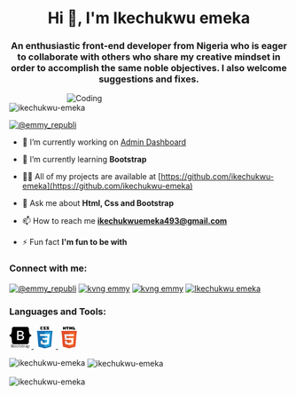 
<h1 align="center">Hi 👋, I'm Ikechukwu emeka</h1>
<h3 align="center">An enthusiastic front-end developer from Nigeria who is eager to collaborate with others who share my creative mindset in order to accomplish the same noble objectives. I also welcome suggestions and fixes.</h3>

<img align = "right" alt = "Coding" width = "400" src = "https://media3.giphy.com/media/v1.Y2lkPTc5MGI3NjExdHhzdHJiaTl5OHV6eXB6MDZmbDk2MWxtZGZ3cGVja2hvampveWszdCZlcD12MV9pbnRlcm5hbF9naWZfYnlfaWQmY3Q9Zw/qgQUggAC3Pfv687qPC/giphy.gif">


<p align="left"> <img src="https://komarev.com/ghpvc/?username=ikechukwu-emeka&label=Profile%20views&color=0e75b6&style=flat" alt="ikechukwu-emeka" /> </p>

<p align="left"> <a href="https://twitter.com/@emmy_republi" target="blank"><img src="https://img.shields.io/twitter/follow/@emmy_republi?logo=twitter&style=for-the-badge" alt="@emmy_republi" /></a> </p>

- 🔭 I’m currently working on [Admin Dashboard](https://github.com/ikechukwu-emeka/Admin-Dashboard)

- 🌱 I’m currently learning **Bootstrap**

- 👨‍💻 All of my projects are available at [https://github.com/ikechukwu-emeka](https://github.com/ikechukwu-emeka)

- 💬 Ask me about **Html, Css and Bootstrap**

- 📫 How to reach me **ikechukwuemeka493@gmail.com**

- ⚡ Fun fact **I'm fun to be with**

<h3 align="left">Connect with me:</h3>
<p align="left">
<a href="https://twitter.com/@emmy_republi" target="blank"><img align="center" src="https://raw.githubusercontent.com/rahuldkjain/github-profile-readme-generator/master/src/images/icons/Social/twitter.svg" alt="@emmy_republi" height="30" width="40" /></a>
<a href="https://fb.com/kvng emmy" target="blank"><img align="center" src="https://raw.githubusercontent.com/rahuldkjain/github-profile-readme-generator/master/src/images/icons/Social/facebook.svg" alt="kvng emmy" height="30" width="40" /></a>
  <a href="https://wa.me/2349090949908?text=Hi Emeka" target="blank"><img align="center" src="https://raw.githubusercontent.com/rahuldkjain/github-profile-readme-generator/master/src/images/icons/Social/whatsapp.svg" alt="kvng emmy" height="30" width="40" /></a>
    <a href="https://Linkedin/ikechukwu emeka" target="blank"><img align="center" src="https://raw.githubusercontent.com/rahuldkjain/github-profile-readme-generator/master/src/images/icons/Social/Linkedin.svg" alt="Ikechukwu emeka" height="30" width="40" /></a>
</p>

<h3 align="left">Languages and Tools:</h3>
<p align="left"> <a href="https://getbootstrap.com" target="_blank" rel="noreferrer"> <img src="https://raw.githubusercontent.com/devicons/devicon/master/icons/bootstrap/bootstrap-plain-wordmark.svg" alt="bootstrap" width="40" height="40"/> </a> <a href="https://www.w3schools.com/css/" target="_blank" rel="noreferrer"> <img src="https://raw.githubusercontent.com/devicons/devicon/master/icons/css3/css3-original-wordmark.svg" alt="css3" width="40" height="40"/> </a> <a href="https://www.w3.org/html/" target="_blank" rel="noreferrer"> <img src="https://raw.githubusercontent.com/devicons/devicon/master/icons/html5/html5-original-wordmark.svg" alt="html5" width="40" height="40"/> </a> </p>

<p><img align="left" src="https://github-readme-stats.vercel.app/api/top-langs?username=ikechukwu-emeka&show_icons=true&locale=en&layout=compact" alt="ikechukwu-emeka" /></p>

<p>&nbsp;<img align="center" src="https://github-readme-stats.vercel.app/api?username=ikechukwu-emeka&show_icons=true&locale=en" alt="ikechukwu-emeka" /></p>

<p><img align="center" src="https://github-readme-streak-stats.herokuapp.com/?user=ikechukwu-emeka&" alt="ikechukwu-emeka" /></p>
